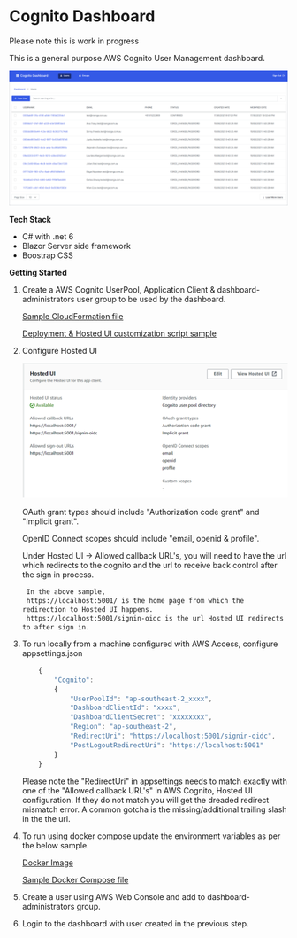# Cognito Dashboard

Please note this is work in progress

This is a general purpose AWS Cognito User Management dashboard.

![Screenshot](/images/screenshot-users.png)

**Tech Stack**
- C# with .net 6
- Blazor Server side framework
- Boostrap CSS

**Getting Started**
1. Create a AWS Cognito UserPool, Application Client & dashboard-administrators user group to be used by the dashboard.

    [Sample CloudFormation file](.cloudformation/demo-cognito-stack.yml)

    [Deployment & Hosted UI customization script sample](.cloudformation/demo-cognito-stack.sh)

2. Configure Hosted UI

    ![Screenshot](/images/hosted-ui-config.png)

    OAuth grant types should include "Authorization code grant" and "Implicit grant".

    OpenID Connect scopes should include "email, openid & profile".

    Under Hosted UI -> Allowed callback URL's, you will need to have the url which redirects to the cognito and the url to receive back control after the sign in process.

        In the above sample,
        https://localhost:5001/ is the home page from which the redirection to Hosted UI happens.
        https://localhost:5001/signin-oidc is the url Hosted UI redirects to after sign in.


3. To run locally from a machine configured with AWS Access, configure appsettings.json

    ```javascript
        {
            "Cognito": 
            {
                "UserPoolId": "ap-southeast-2_xxxx",
                "DashboardClientId": "xxxx",
                "DashboardClientSecret": "xxxxxxxx",
                "Region": "ap-southeast-2",
                "RedirectUri": "https://localhost:5001/signin-oidc",
                "PostLogoutRedirectUri": "https://localhost:5001"
            }
        }
    ```
    Please note the "RedirectUri" in appsettings needs to match exactly with one of the "Allowed callback URL's" in AWS Cognito, Hosted UI configuration. If they do not match you will get the dreaded redirect mismatch error.  A common gotcha is the missing/additional trailing slash in the the url.

4. To run using docker compose update the environment variables as per the below sample.

    [Docker Image](https://hub.docker.com/r/roonga/cognito-dashboard)
    
    [Sample Docker Compose file](docker-compose.yml)

5. Create a user using AWS Web Console and add to dashboard-administrators group. 

6. Login to the dashboard with user created in the previous step.

